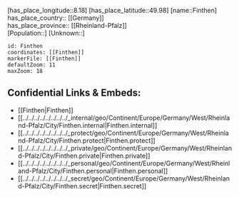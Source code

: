 ﻿---
location: [49.98,8.18] 
mapzoom: [7,12] 
mapmarker: city 
type: City
tags:
- geo/City


SpocWebEntityId: 30173
isDeleted: false
confidential: public

---
[has_place_longitude::8.18] 
[has_place_latitude::49.98] 
[name::Finthen] 
has_place_country:: [[Germany]]  
has_place_province:: [[Rheinland-Pfalz]]  
[Population::] 
[Unknown::] 


```leaflet
id: Finthen
coordinates: [[Finthen]] 
markerFile: [[Finthen]] 
defaultZoom: 11 
maxZoom: 18
```


## Confidential Links & Embeds: 
- [[Finthen|Finthen]]  
- [[../../../../../../../../_internal/geo/Continent/Europe/Germany/West/Rheinland-Pfalz/City/Finthen.internal|Finthen.internal]] 
- [[../../../../../../../../_protect/geo/Continent/Europe/Germany/West/Rheinland-Pfalz/City/Finthen.protect|Finthen.protect]] 
- [[../../../../../../../../_private/geo/Continent/Europe/Germany/West/Rheinland-Pfalz/City/Finthen.private|Finthen.private]] 
- [[../../../../../../../../_personal/geo/Continent/Europe/Germany/West/Rheinland-Pfalz/City/Finthen.personal|Finthen.personal]] 
- [[../../../../../../../../_secret/geo/Continent/Europe/Germany/West/Rheinland-Pfalz/City/Finthen.secret|Finthen.secret]] 
